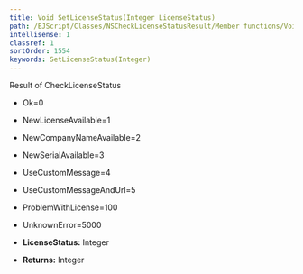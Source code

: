 ```yaml
---
title: Void SetLicenseStatus(Integer LicenseStatus)
path: /EJScript/Classes/NSCheckLicenseStatusResult/Member functions/Void SetLicenseStatus(Integer p_0)
intellisense: 1
classref: 1
sortOrder: 1554
keywords: SetLicenseStatus(Integer)
---
```



Result of CheckLicenseStatus
* Ok=0
* NewLicenseAvailable=1
* NewCompanyNameAvailable=2
* NewSerialAvailable=3
* UseCustomMessage=4
* UseCustomMessageAndUrl=5
* ProblemWithLicense=100
* UnknownError=5000


* **LicenseStatus:** Integer
* **Returns:** Integer


